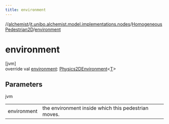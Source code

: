 ```yaml
---
title: environment
---
```

//[alchemist](../../../index.html)/[it.unibo.alchemist.model.implementations.nodes](../index.html)/[HomogeneousPedestrian2D](index.html)/[environment](environment.html)



# environment



[jvm]\
override val [environment](environment.html): [Physics2DEnvironment](../../it.unibo.alchemist.model.interfaces.environments/-physics2-d-environment/index.html)<[T](index.html)>



## Parameters


jvm

| | |
|---|---|
| environment | the environment inside which this pedestrian moves. |




